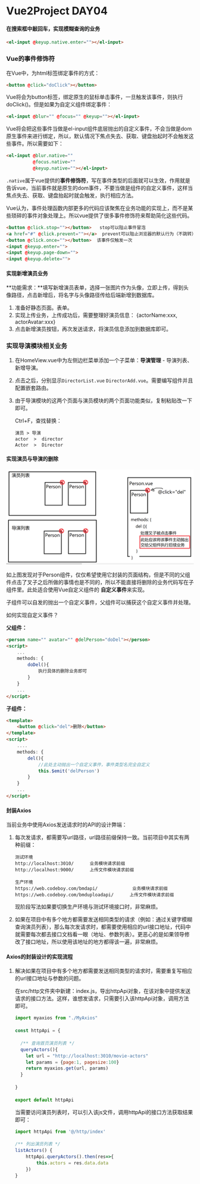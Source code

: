 # Vue2Project DAY04

#### 在搜索框中敲回车，实现模糊查询的业务

```html
<el-input @keyup.native.enter=""></el-input>
```





### Vue的事件修饰符

在Vue中，为html标签绑定事件的方式：

```html
<button @click="doClick"></button>
```

Vue将会为button标签，绑定原生的鼠标单击事件，一旦触发该事件，则执行doClick()。但是如果为自定义组件绑定事件：

```html
<el-input @blur="" @focus="" @keyup=""></el-input>
```

Vue将会把这些事件当做是el-input组件底层抛出的自定义事件，不会当做是dom原生事件来进行绑定，所以，默认情况下焦点失去、获取、键盘抬起时不会触发这些事件。所以需要如下：

```html
<el-input @blur.native="" 
          @focus.native="" 
          @keyup.native=""></el-input>
```

`.native`属于vue提供的**事件修饰符**，写在事件类型的后面就可以生效，作用就是告诉vue，当前事件就是原生的dom事件，不要当做是组件的自定义事件，这样当焦点失去、获取、键盘抬起时就会触发，执行相应方法。

Vue认为，事件处理函数内部更多的代码应该聚焦在业务功能的实现上，而不是某些琐碎的事件对象处理上。所以vue提供了很多事件修饰符来帮助简化这些代码。

```html
<button @click.stop=""></button>   stop可以阻止事件冒泡
<a href="#" @click.prevent=""></a>  prevent可以阻止浏览器的默认行为（不跳转）
<button @click.once=""></button>  该事件仅触发一次
<input @keyup.enter="">
<input @keyup.page-down="">
<input @keyup.delete="">
```



#### 实现新增演员业务

**功能需求：**填写新增演员表单，选择一张图片作为头像，立即上传，得到头像路径，点击新增后，将名字与头像路径传给后端新增到数据库。

1. 准备好静态页面。表单。
2. 实现上传业务，上传成功后，需要整理好演员信息： {actorName:xxx,  actorAvatar:xxx}
3. 点击新增演员按钮，再次发送请求，将演员信息添加到数据库即可。



### 实现导演模块相关业务

1. 在HomeView.vue中为左侧边栏菜单添加一个子菜单：**导演管理** - 导演列表、新增导演。

2. 点击之后，分别显示`DirectorList.vue`   `DirectorAdd.vue`。需要编写组件并且配置嵌套路由。

3. 由于导演模块的这两个页面与演员模块的两个页面功能类似，复制粘贴改一下即可。

   Ctrl+F，查找替换：

   ```
   演员 > 导演
   actor  >  director
   Actor  >  Director
   ```


#### 实现演员与导演的删除

![1686122202225](../../day03/note/assets/1686122202225.png)

如上图发现对于Person组件，仅仅希望使用它封装的页面结构，但是不同的父组件点击了叉子之后所做的事情也是不同的，所以不能直接将删除的业务代码写在子组件里。此处适合使用Vue自定义组件的 **自定义事件**来实现。

子组件可以自发的抛出一个自定义事件，父组件可以捕获这个自定义事件并处理。

如何实现自定义事件？

**父组件：**

```html
<person name="" avatar="" @delPerson="doDel"></person>
<script>
	...
    methods: {
        doDel(){
            执行具体的删除业务即可
        }
    }
    ...
</script>
```

**子组件：**

```html
<template>
	<button @click="del">删除</button>
</template>
<script>
    ....
    methods: {
        del(){
            //此处主动抛出一个自定义事件，事件类型名完全自定义 
            this.$emit('delPerson')
        }
    }
    ...
</script>
```



#### 封装Axios

当前业务中使用Axios发送请求时的API的设计弊端：

1. 每次发请求，都需要写url路径，url路径前缀保持一致。当前项目中其实有两种前缀：

   ```
   测试环境
   http://localhost:3010/      业务模块请求前缀
   http://localhost:9000/      上传文件模块请求前缀
   
   生产环境
   https://web.codeboy.com/bmdapi/      	   业务模块请求前缀
   https://web.codeboy.com/bmduploadapi/      上传文件模块请求前缀
   ```

   现阶段写法如果要切换生产环境与测试环境接口时，非常麻烦。

2. 如果在项目中有多个地方都需要发送相同类型的请求（例如：通过关键字模糊查询演员列表），那么每次发请求时，都需要使用相应的url接口地址，代码中就需要每次都去接口文档看一眼（地址、参数列表）。更恶心的是如果领导修改了接口地址，所以使用该地址的地方都得该一遍，非常麻烦。



#### Axios的封装设计的实现流程

1. 解决如果在项目中有多个地方都需要发送相同类型的请求时，需要重复写相应的url接口地址与参数的问题。

   在src/http文件夹中新建：index.js，导出httpApi对象，在该对象中提供发送请求的接口方法。这样，谁想发请求，只需要引入该httpApi对象，调用方法即可。

   ```javascript
   import myaxios from "./MyAxios"
   
   const httpApi = {
   
     /** 查询首页演员列表 */
     queryActors(){
       let url = "http://localhost:3010/movie-actors"
       let params = {page:1, pagesize:100}
       return myaxios.get(url, params)
     }
   
   }
   
   export default httpApi
   ```

   当需要访问演员列表时，可以引入该js文件，调用httpApi的接口方法获取结果即可：

   ```javascript
   import httpApi from '@/http/index'
   
   /** 列出演员列表 */
   listActors() {
       httpApi.queryActors().then(res=>{
           this.actors = res.data.data
       })
   }
   ```
























